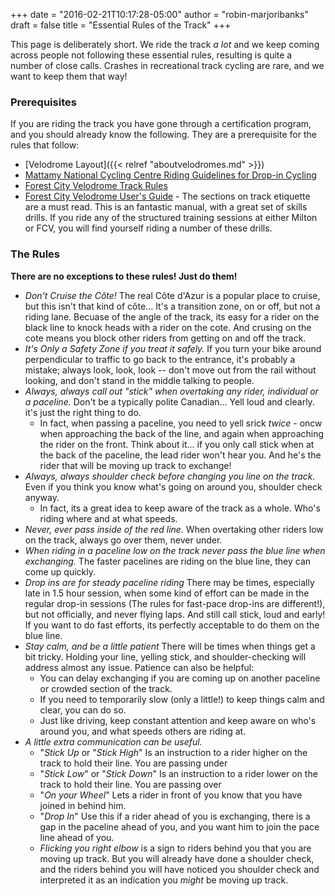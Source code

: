 +++
date = "2016-02-21T10:17:28-05:00"
author = "robin-marjoribanks"
draft = false
title = "Essential Rules of the Track"
+++

This page is deliberately short. We ride the track _a lot_ and we keep coming across people not following these essential rules, resulting is quite a number of close calls. Crashes in recreational track cycling are rare, and we want to keep them that way!
<!--more-->

### Prerequisites ###

If you are riding the track you have gone through a certification program, and you should already know the following. They are a prerequisite for the rules that follow:

* [Velodrome Layout]({{< relref "aboutvelodromes.md" >}})
* [Mattamy National Cycling Centre Riding Guidelines for Drop-in Cycling](http://www.mattamynationalcyclingcentre.ca/en/participate/Drop-in-Cycling_Procedures_copy.asp)
* [Forest City Velodrome Track Rules](https://www.forestcityvelodrome.ca/track_rules.php)
* [Forest City Velodrome User's Guide](https://www.forestcityvelodrome.ca/handbook/FCVUsersGuide.pdf) - The sections on track etiquette are a must read. This is an fantastic manual, with a great set of skills drills. If you ride any of the structured training sessions at either Milton or FCV, you will find yourself riding a number of these drills.

### The Rules ###

__There are no exceptions to these rules! Just do them!__

* _Don't Cruise the Côte!_
The real Côte d'Azur is a popular place to cruise, but this isn't that kind of côte... It's a transition zone, on or off, but not a riding lane. Becuase of the angle of the track, its easy for a rider on the black line to knock heads with a rider on the cote. And crusing on the cote means you block other riders from getting on and off the track. 
* _It's Only a Safety Zone if you treat it safely._
If you turn your bike around perpendicular to traffic to go back to the entrance, it's probably a mistake;  always look, look, look -- don't move out from the rail without looking, and don't stand in the middle talking to people. 
* _Always, always call out "stick" when overtaking any rider, individual or a paceline._ 
Don't be a typically polite Canadian... Yell loud and clearly. it's just the right thing to do. 
    * In fact, when passing a paceline, you need to yell srick _twice_ - oncw when approaching the back of the line, and again when approaching the rider on the front. Think about it... if you only call stick when at the back of the paceline, the lead rider won't hear you. And he's the rider that will be moving up track to exchange!
* _Always, always shoulder check before changing you line on the track._ 
Even if you think you know what's going on around you, shoulder check anyway.
    * In fact, its a great idea to keep aware of the track as a whole. Who's riding where and at what speeds. 
* _Never, ever pass inside of the red line._ 
When overtaking other riders low on the track, always go over them, never under.
* _When riding in a paceline low on the track never pass the blue line when exchanging._ 
The faster pacelines are riding on the blue line, they can come up quickly.
* _Drop ins are for steady paceline riding_ 
There may be times, especially late in 1.5 hour session, when some kind of effort can be made in the regular drop-in sessions (The rules for fast-pace drop-ins are different!), but not officially, and never flying laps.  And still call stick, loud and early! If you want to do fast efforts, its perfectly acceptable to do them on the blue line. 
* _Stay calm, and be a little patient_ 
There will be times when things get a bit tricky. Holding your line, yelling stick, and shoulder-checking will address almost any issue. Patience can also be helpful:
    * You can delay exchanging if you are coming up on another paceline or crowded section of the track.
    * If you need to temporarily slow (only a little!) to keep things calm and clear, you can do so.
    * Just like driving, keep constant attention and keep aware on who's around you, and what speeds others are riding at.
* _A little extra communication can be useful._
    * "_Stick Up_ or "_Stick High_" Is an instruction to a rider higher on the track to hold their line. You are passing under
    * "_Stick Low_" or "_Stick Down_"  Is an instruction to a rider lower on the track to hold their line. You are passing over
    * "_On your Wheel_" Lets a rider in front of you know that you have joined in behind him.
    * "_Drop In_" Use this if a rider ahead of you is exchanging, there is a gap in the paceline ahead of you, and you want him to join the pace line ahead of you.
    * _Flicking you right elbow_ is a sign to riders behind you that you are moving up track. But you will already have done a shoulder check, and the riders behind you will have noticed you shoulder check and interpreted it as an indication you _might_ be moving up track.






